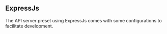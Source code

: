 ## ExpressJs

The API server preset using ExpressJs comes with some configurations to facilitate development.


